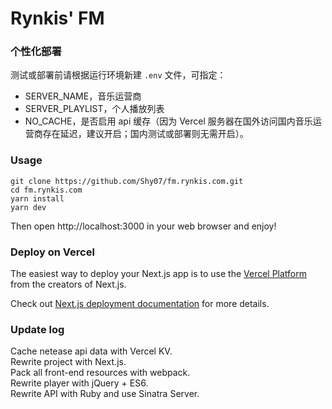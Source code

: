 Rynkis' FM
========

### 个性化部署  

测试或部署前请根据运行环境新建 `.env` 文件，可指定：  
- SERVER_NAME，音乐运营商  
- SERVER_PLAYLIST，个人播放列表  
- NO_CACHE，是否启用 api 缓存（因为 Vercel 服务器在国外访问国内音乐运营商存在延迟，建议开启；国内测试或部署则无需开启）。  

### Usage  

```
git clone https://github.com/Shy07/fm.rynkis.com.git
cd fm.rynkis.com
yarn install
yarn dev
```
Then open http://localhost:3000 in your web browser and enjoy!  

### Deploy on Vercel

The easiest way to deploy your Next.js app is to use the [Vercel Platform](https://vercel.com/new?utm_medium=default-template&filter=next.js&utm_source=create-next-app&utm_campaign=create-next-app-readme) from the creators of Next.js.

Check out [Next.js deployment documentation](https://nextjs.org/docs/deployment) for more details.

### Update log  
Cache netease api data with Vercel KV.  
Rewrite project with Next.js.  
Pack all front-end resources with webpack.  
Rewrite player with jQuery + ES6.  
Rewrite API with Ruby and use Sinatra Server.  
